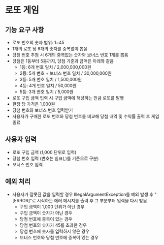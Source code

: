 # 로또 게임

## 기능 요구 사항
- 로또 번호의 숫자 범위: 1~45
- 1개의 로또 당 6개의 숫자를 중복없이 뽑음
- 당첨 번호 추첨 시 6개의 중복없는 숫자와 보너스 번호 1개를 뽑음
- 당첨은 1등부터 5등까지, 당첨 기준과 금액은 아래와 같음
    - 1등: 6개 번호 일치 / 2,000,000,000원
    - 2등: 5개 번호 + 보너스 번호 일치 / 30,000,000원
    - 3등: 5개 번호 일치 / 1,500,000원
    - 4등: 4개 번호 일치 / 50,000원
    - 5등: 3개 번호 일치 / 5,000원
- 로또 구입 금액 입력 시 구입 금액에 해당하는 만큼 로또를 발행
- 한장 당 가격은 1,000원
- 당첨 번호와 보너스 번호 입력받기
- 사용자가 구매한 로또 번호와 당첨 번호를 비교해 당첨 내역 및 수익률 출력 후 게임 종료

## 사용자 입력
- 로또 구입 금액 (1,000 단위로 입력)
- 당첨 번호 입력 (번호는 쉼표(,)를 기준으로 구분)
- 보너스 번호 입력

## 예외 처리
- 사용자가 잘못된 값을 입력할 경우 IllegalArgumentException를 예외 발생 후 "[ERROR]"로 시작하는 에러 메시지를 출력 후 그 부분부터 입력을 다시 받음
    - 구입 금액이 1,000 단위가 아닌 경우
    - 구입 금액이 숫자가 아닌 경우
    - 당첨 번호에 중복이 있는 경우
    - 당첨 번호의 숫자가 45를 초과한 경우
    - 당첨 번호에 숫자를 입력하지 않은 경우
    - 보너스 번호와 당첨 번호에 중복이 있는 경우
